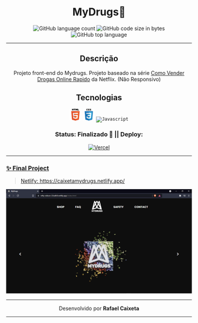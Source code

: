 <h1 align = "center"> MyDrugs💊</h1>
<p align = "center"><img alt="GitHub language count" src="https://img.shields.io/github/languages/count/Caixetadev/MyDrugs">
  <img alt="GitHub code size in bytes" src="https://img.shields.io/github/languages/code-size/Caixetadev/MyDrugs?color=black">
  <img alt="GitHub top language" src="https://img.shields.io/github/languages/top/caixetadev/mydrugs?color=green">
  
  ---
  
 <h2 align = "center"> Descrição </h2>
 <p align = "center"> Projeto front-end do Mydrugs. Projeto baseado na série <a href="https://www.netflix.com/watch/80226513?trackId=200257859">Como Vender Drogas Online Rapido</a> da Netflix. (Não Responsivo) </p>

<h2 align = "center">Tecnologias </h2>

<p align = "center">
<code><img height="32" src="https://raw.githubusercontent.com/github/explore/80688e429a7d4ef2fca1e82350fe8e3517d3494d/topics/html/html.png" alt="HTML5"/></code>
<code><img height="32" src="https://raw.githubusercontent.com/github/explore/80688e429a7d4ef2fca1e82350fe8e3517d3494d/topics/css/css.png" alt="CSS"/></code>
<code><img height="32" src="https://seeklogo.com/images/J/javascript-logo-E967E87D74-seeklogo.com.png" alt="Javascript"/></code>

</p>

<h3 align = "center">Status: Finalizado 💊 || Deploy: </h3>  
<p align = "center"><a href = "https://caixetamydrugs.netlify.app/"><img alt="Vercel" src="https://img.shields.io/badge/vercel%20-%23000000.svg?&style=for-the-badge&logo=vercel&logoColor=white"/</a></p>

---
### ✨ Final Project
> Netlify: https://caixetamydrugs.netlify.app/
<p align="center">
  <img src="https://github.com/Caixetadev/MyDgrus/blob/main/img/home.png" alt="Devfinance" />
</p>

---

<p align = "center"> Desenvolvido por <b>Rafael Caixeta</b></p>

---
